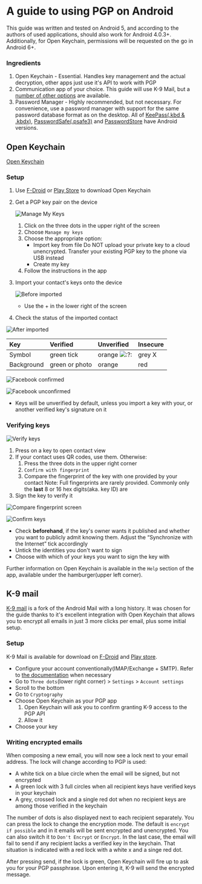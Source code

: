 # A guide to using PGP on Android

This guide was written and tested on Android 5, and according to the authors of used applications, should also work for Android 4.0.3+. Additionally, for Open Keychain, permissions will be requested on the go in Android 6+.

### Ingredients

1. Open Keychain - Essential. Handles key management and the actual decryption, other apps just use it's API to work with PGP
2. Communication app of your choice. This guide will use K-9 Mail, but a [number of other options](https://www.openkeychain.org/apps/) are available.
3. Password Manager - Highly recommended, but not necessary. For convenience, use a password manager with support for the same password database format as on the desktop. All of [KeePass(.kbd & .kbdx)](https://play.google.com/store/apps/details?id=com.android.keepass), [PasswordSafe(.psafe3)](https://pwsafe.org/) and [PasswordStore](https://www.passwordstore.org/) have Android versions.

## Open Keychain

[Open Keychain](https://www.openkeychain.org/)

### Setup

1. Use [F-Droid](https://f-droid.org/repository/browse/?fdid=org.sufficientlysecure.keychain) or [Play Store](https://play.google.com/store/apps/details?id=org.sufficientlysecure.keychain) to download Open Keychain

2. Get a PGP key pair on the device
   
   ![Manage My Keys](../../../.gitbook/assets/pgpand2.png)
   
   1. Click on the three dots in the upper right of the screen
   2. Choose `Manage my keys`
   3. Choose the appropriate option:
      - Import key from file
        Do NOT upload your private key to a cloud unencrypted. Transfer your existing PGP key to the phone via USB instead
      - Create my key
   4. Follow the instructions in the app
   
3. Import your contact's keys onto the device

   ![Before imported](../../../.gitbook/assets/pgpand1.png)

   - Use the + in the lower right of the screen

4. Check the status of the imported contact

![After imported](../../../.gitbook/assets/pgpand8.png)

| Key        | Verified       | Unverified                                                | Insecure |
| :--------- | :------------- | :-------------------------------------------------------- | :------- |
| Symbol     | green tick     | orange ![:?:](../../../.gitbook/assets/icon_question.gif) | grey X   |
| Background | green or photo | orange                                                    | red      |

![Facebook confirmed](../../../.gitbook/assets/pgpand7.png)

![Facebook unconfirmed](../../../.gitbook/assets/pgpand3.png)

- Keys will be unverified by default, unless you import a key with your, or another verified key's signature on it

### Verifying keys

![Verify keys](../../../.gitbook/assets/pgpand4.png)

1. Press on a key to open contact view
2. If your contact uses QR codes, use them. Otherwise:
   1. Press the three dots in the upper right corner
   2. `Confirm with fingerprint`
   3. Compare the fingerprint of the key with one provided by your contact
      Note: Full fingerprints are rarely provided. Commonly only the **last** 8 or 16 hex digits(aka. key ID) are
3. Sign the key to verify it

![Compare fingerprint screen](../../../.gitbook/assets/pgpand5.png)

![Confirm keys](../../../.gitbook/assets/pgpand6.png)

- Check **beforehand**, if the key's owner wants it published and whether you want to publicly admit knowing them. Adjust the “Synchronize with the Internet” tick accordingly
- Untick the identities you don't want to sign
- Choose with which of your keys you want to sign the key with

Further information on Open Keychain is available in the `Help` section of the app, available under the hamburger(upper left corner).

## K-9 mail

[K-9 mail](https://k9mail.github.io/) is a fork of the Android Mail with a long history. It was chosen for the guide thanks to it's excellent integration with Open Keychain that allows you to encrypt all emails in just 3 more clicks per email, plus some initial setup.

### Setup

K-9 Mail is available for download on [F-Droid](https://f-droid.org/repository/browse/?fdid=com.fsck.k9) and [Play store](https://play.google.com/store/apps/details?id=com.fsck.k9).

- Configure your account conventionally(IMAP/Exchange + SMTP). Refer to [the documentation](https://k9mail.github.io/documentation.html) when necessary
- Go to `Three dots`(lower right corner) > `Settings` > `Account settings`
- Scroll to the bottom
- Go to `Cryptography`
- Choose Open Keychain as your PGP app
  1. Open Keychain will ask you to confirm granting K-9 access to the PGP API
  2. Allow it
- Choose your key

### Writing encrypted emails

When composing a new email, you will now see a lock next to your email address. The lock will change according to PGP is used:

- A white tick on a blue circle when the email will be signed, but not encrypted
- A green lock with 3 full circles when all recipient keys have verified keys in your keychain
- A grey, crossed lock and a single red dot when no recipient keys are among those verified in the keychain

The number of dots is also displayed next to each recipient separately. You can press the lock to change the encryption mode. The default is `encrypt if possible` and in it emails will be sent encrypted and unencrypted. You can also switch it to `Don't Encrypt` or `Encrypt`. In the last case, the email will fail to send if any recipient lacks a verified key in the keychain. That situation is indicated with a red lock with a white x and a singe red dot.

After pressing send, if the lock is green, Open Keychain will fire up to ask you for your PGP passphrase. Upon entering it, K-9 will send the encrypted message.